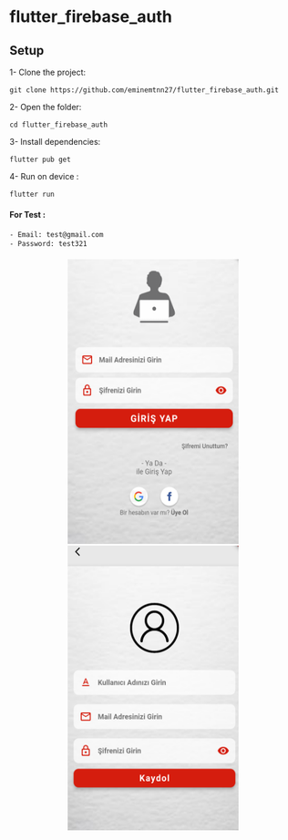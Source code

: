# flutter_firebase_auth


## Setup

1- Clone the project:

```
git clone https://github.com/eminemtnn27/flutter_firebase_auth.git
```
2- Open the folder:

```
cd flutter_firebase_auth
```
3- Install dependencies:

```
flutter pub get
``` 
 
4- Run on device :

```
flutter run
```

#### For Test :
```
- Email: test@gmail.com 
- Password: test321
```

#### 
 <p align="center">
<img width="300px" height="500" src="https://github.com/eminemtnn27/flutter_firebase_auth/blob/main/login_page.png"  />
<img width="300px" height="500" src="https://github.com/eminemtnn27/flutter_firebase_auth/blob/main/register_page.png"   />
 </p>



